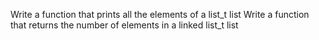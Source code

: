 Write a function that prints all the elements of a list_t list
Write a function that returns the number of elements in a linked list_t list
